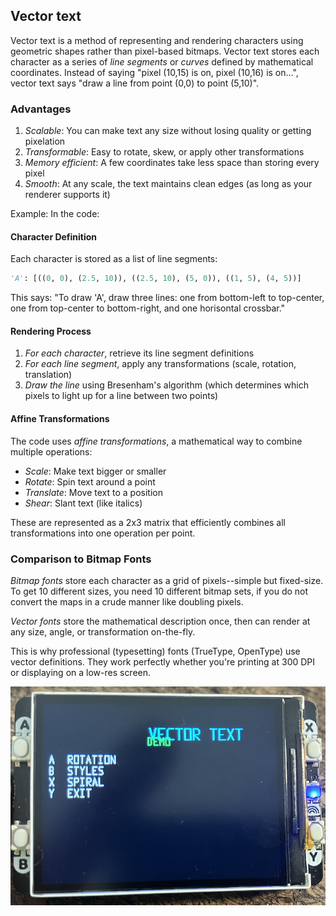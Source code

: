 
## Vector text

Vector text is a method of representing and rendering characters using geometric shapes
rather than pixel-based bitmaps. Vector text stores each character as a series of *line segments*
or *curves* defined by mathematical coordinates. Instead of saying "pixel (10,15) is on, pixel (10,16) is on...",
vector text says "draw a line from point (0,0) to point (5,10)".


### Advantages

1. *Scalable*: You can make text any size without losing quality or getting pixelation
2. *Transformable*: Easy to rotate, skew, or apply other transformations
3. *Memory efficient*: A few coordinates take less space than storing every pixel
4. *Smooth*: At any scale, the text maintains clean edges (as long as your renderer supports it)


Example: In the code:

#### Character Definition
Each character is stored as a list of line segments:
```python
'A': [((0, 0), (2.5, 10)), ((2.5, 10), (5, 0)), ((1, 5), (4, 5))]
```
This says: "To draw 'A', draw three lines: one from bottom-left to top-center,
one from top-center to bottom-right, and one horisontal crossbar."

#### Rendering Process
1. *For each character*, retrieve its line segment definitions
2. *For each line segment*, apply any transformations (scale, rotation, translation)
3. *Draw the line* using Bresenham's algorithm (which determines which pixels to light
   up for a line between two points)

#### Affine Transformations
The code uses *affine transformations*, a mathematical way to combine multiple operations:
- *Scale*: Make text bigger or smaller
- *Rotate*: Spin text around a point
- *Translate*: Move text to a position
- *Shear*: Slant text (like italics)

These are represented as a 2x3 matrix that efficiently combines all transformations
into one operation per point.


### Comparison to Bitmap Fonts

*Bitmap fonts* store each character as a grid of pixels--simple but fixed-size.
To get 10 different sizes, you need 10 different bitmap sets, if you do not convert
the maps in a crude manner like doubling pixels.

*Vector fonts* store the mathematical description once, then can render at any size,
angle, or transformation on-the-fly.

This is why professional (typesetting) fonts (TrueType, OpenType) use vector definitions.
They work perfectly whether you're printing at 300 DPI or displaying on a low-res screen.


![Vector text](vectortext.png)
